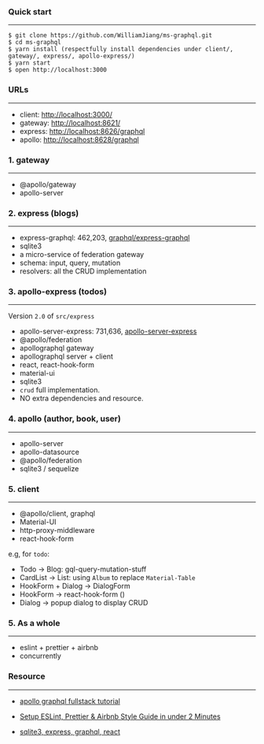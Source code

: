 ### Quick start

---


```shell script
$ git clone https://github.com/WilliamJiang/ms-graphql.git
$ cd ms-graphql
$ yarn install (respectfully install dependencies under client/, gateway/, express/, apollo-express/)
$ yarn start
$ open http://localhost:3000
```

### URLs

---

- client: <http://localhost:3000/>
- gateway: <http://localhost:8621/>
- express: <http://localhost:8626/graphql>
- apollo: <http://localhost:8628/graphql>

### 1. gateway

---

- @apollo/gateway
- apollo-server

### 2. express (blogs)

---

- express-graphql: 462,203, [graphql/express-graphql](https://github.com/graphql/express-graphql)
- sqlite3    
- a micro-service of federation gateway
- schema: input, query, mutation
- resolvers: all the CRUD implementation

### 3. apollo-express (todos)

---
Version `2.0` of `src/express`

- apollo-server-express: 731,636, [apollo-server-express](https://github.com/apollographql/apollo-server/tree/main/packages/apollo-server-express)
- @apollo/federation
- apollographql gateway
- apollographql server + client
- react, react-hook-form
- material-ui
- sqlite3
- `crud` full implementation.
- NO extra dependencies and resource.


### 4. apollo (author, book, user)

---

- apollo-server
- apollo-datasource
- @apollo/federation
- sqlite3 / sequelize

### 5. client

---

- @apollo/client, graphql
- Material-UI
- http-proxy-middleware
- react-hook-form

e.g, for `todo`:

- Todo -> Blog: gql-query-mutation-stuff
- CardList -> List: using `Album` to replace `Material-Table`
- HookForm + Dialog -> DialogForm
- HookForm -> react-hook-form ()
- Dialog -> popup dialog to display CRUD
  
### 5. As a whole

---

- eslint + prettier + airbnb
- concurrently

### Resource

---

- [apollo graphql fullstack tutorial](https://github.com/apollographql/fullstack-tutorial)

- [Setup ESLint, Prettier & Airbnb Style Guide in under 2 Minutes](https://github.com/paulolramos/eslint-prettier-airbnb-react)

- [sqlite3, express, graphql, react](https://github.com/jgilbertcastro/micro-blog)
